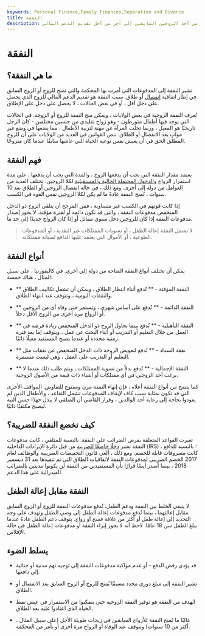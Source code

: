 ```yaml
---
keywords: Personal Finance,Family Finances,Separation and Divorce
title: النفقة
description: مدفوعات النفقة هي تحويلات نقدية إلزامية من أحد الزوجين السابقين إلى آخر من أجل تقديم الدعم المالي.
---
```


# النفقة
## ما هي النفقة؟

تشير النفقة إلى المدفوعات التي أمرت بها المحكمة والتي تمنح للزوج أو الزوج السابق في إطار اتفاقية [انفصال](/legal-separation) أو طلاق. سبب النفقة هو تقديم الدعم المالي للزوج الذي يحصل على دخل أقل ، أو في بعض الحالات ، لا يحصل على دخل على الإطلاق.

تُعرف النفقة الزوجية في بعض الولايات ، ويمكن منح النفقة للزوج أو الزوجة. في الحالات التي يوجد فيها أطفال متورطون - وهو زواج تقليدي من جنسين مختلفين - كان الرجل تاريخيًا هو المعيل ، وربما تخلت المرأة عن مهنة لتربية الأطفال ، مما يضعها في وضع غير مواتٍ بعد الانفصال أو الطلاق. تنص القوانين في العديد من الولايات على أن للزوج المطلق الحق في أن يعيش نفس نوعية الحياة التي عاشها سابقًا عندما كان متزوجًا.

## فهم النفقة

يعتمد مقدار النفقة التي يجب أن يدفعها الزوج ، والمدة التي يجب أن يدفعها ، على مدة استمرار الزواج [والدخول المحتملة الحالية والمستقبلية](/earning-potential) لكلا الزوجين. تختلف العديد من العوامل من دولة إلى أخرى. ومع ذلك ، في حالة انفصال الزوجين أو الطلاق بعد 10 سنوات ، تُمنح النفقة عادةً ما لم يكن لكلا الزوجين نفس القوة في الكسب.

إذا كانت قوتهم في الكسب غير متساوية ، فمن المرجح أن يتلقى الزوج ذو الدخل المنخفض مدفوعات النفقة ، والتي قد تكون دائمة أو لفترة مؤقتة. لا يجوز إصدار مدفوعات النفقة إذا كان للزوجين دخل سنوي مماثل أو إذا كان الزواج جديدًا إلى حد ما.

> لا تشمل النفقة إعالة الطفل ، أو تسويات الممتلكات غير النقدية ، أو المدفوعات الطوعية ، أو الأموال التي يعتمد عليها الدافع لصيانة ممتلكاته.

>

## أنواع النفقة

يمكن أن تختلف أنواع النفقة المتاحة من دولة إلى أخرى. في كاليفورنيا ، على سبيل المثال ، هناك خمسة:

- ** النفقة المؤقتة - ** تُدفع أثناء انتظار الطلاق ، ويمكن أن تشمل تكاليف الطلاق والنفقات اليومية ، وتتوقف عند انتهاء الطلاق.

- ** النفقة الدائمة - ** تُدفع على أساس شهري ، وتستمر حتى وفاة أي من الزوجين أو الزواج مرة أخرى من الزوج الأقل دخلاً.

- ** النفقة التأهيلية - ** تُدفع بينما يحاول الزوج ذو الدخل المنخفض زيادة فرصه في العمل من خلال التعليم أو التدريب أو أثناء البحث عن عمل ، ويتوقف إما بعد فترة زمنية محددة أو عندما يصبح المستفيد معيلًا ذاتيًا.

- ** نفقة السداد - ** تُدفع لتعويض الزوجة ذات الدخل المنخفض عن نفقات مثل التعليم أو التدريب على العمل ، وهي ليست مستمرة.

- ** النفقة الإجمالية - ** تُدفع بدلاً من تسوية الممتلكات ، ويتم طلب ذلك عندما لا يرغب أحد الزوجين في أي ممتلكات أو أشياء ذات قيمة من الأصول الزوجية.

كما يتضح من أنواع النفقة أعلاه ، فإن إنهاء النفقة مرن ومفتوح للتفاوض. المواقف الأخرى التي قد تكون بمثابة سبب كاف لإيقاف المدفوعات تشمل التقاعد ، والأطفال الذين لم يعودوا بحاجة إلى رعاية أحد الوالدين ، وقرار القاضي أن المتلقي لا يبذل جهدًا حسن النية ليصبح مكتفيًا ذاتيًا.

## كيف تخضع النفقة للضريبة؟

تغيرت القواعد المتعلقة بفرض الضرائب على النفقة. بالنسبة للمتلقي ، كانت مدفوعات النفقة تعتبر [دخلًا خاضعًا للضريبة](/taxableincome) من قبل دائرة الإيرادات الداخلية (IRS) ؛ بالنسبة للدافع ، كانت مصروفات قابلة للخصم. ومع ذلك ، ألغى قانون التخفيضات الضريبية والوظائف لعام 2017 الخصم الضريبي لمدفوعات النفقة لاتفاقيات الطلاق التي تم تنفيذها بعد 31 ديسمبر 2018 ، بينما أصدر أيضًا قرارًا بأن المستفيدين من النفقة لن يكونوا مدينين بالضرائب الفيدرالية على هذا الدعم.

## النفقة مقابل إعالة الطفل

لا ينبغي الخلط بين النفقة ودعم الطفل. تُدفع مدفوعات النفقة للزوج أو الزوج السابق مقابل إعالتهما ، بينما تُدفع مدفوعات إعالة الطفل إلى وصي الطفل وتهدف على وجه التحديد إلى إعالة طفل أو أكثر من علاقة فسخ أو زواج. يتوقف دعم الطفل عادةً عندما يبلغ الطفل سن 18 عامًا. لاحظ أنه لا يجوز إبراء النفقة أو مدفوعات إعالة الطفل في حالة الإفلاس.

## يسلط الضوء

- قد يؤدي رفض الدفع - أو عدم مواكبة مدفوعات النفقة إلى توجيه تهم مدنية أو جنائية إلى دافعها.

- تشير النفقة إلى مبلغ دوري محدد مسبقًا يُمنح للزوج أو الزوج السابق بعد الانفصال أو الطلاق.

- الهدف من النفقة هو توفير النفقة الزوجية حتى يتمكنوا من الاستمرار في عيش نمط الحياة الذي اعتادوا عليه بعد الطلاق.

- غالبًا ما تُمنح النفقة للأزواج السابقين في زيجات طويلة الأجل (على سبيل المثال ، أكثر من 10 سنوات) وتتوقف عند الوفاة أو الزواج مرة أخرى أو بأمر من المحكمة.

